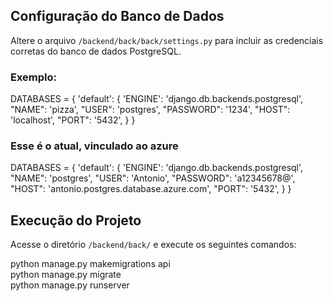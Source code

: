 ## Configuração do Banco de Dados

Altere o arquivo `/backend/back/back/settings.py` para incluir as credenciais corretas do banco de dados PostgreSQL.

### Exemplo:

DATABASES = {
    'default': {
        'ENGINE': 'django.db.backends.postgresql',
        "NAME": 'pizza',
        "USER": 'postgres',
        "PASSWORD": '1234',
        "HOST": 'localhost',
        "PORT": '5432',
    }
}

### Esse é o atual, vinculado ao azure

DATABASES = {
    'default': {
        'ENGINE': 'django.db.backends.postgresql',
        "NAME": 'postgres',
        "USER": 'Antonio',
        "PASSWORD": 'a12345678@',
        "HOST": 'antonio.postgres.database.azure.com',
        "PORT": '5432',
    }
}

## Execução do Projeto

Acesse o diretório `/backend/back/` e execute os seguintes comandos:

python manage.py makemigrations api  
python manage.py migrate  
python manage.py runserver

